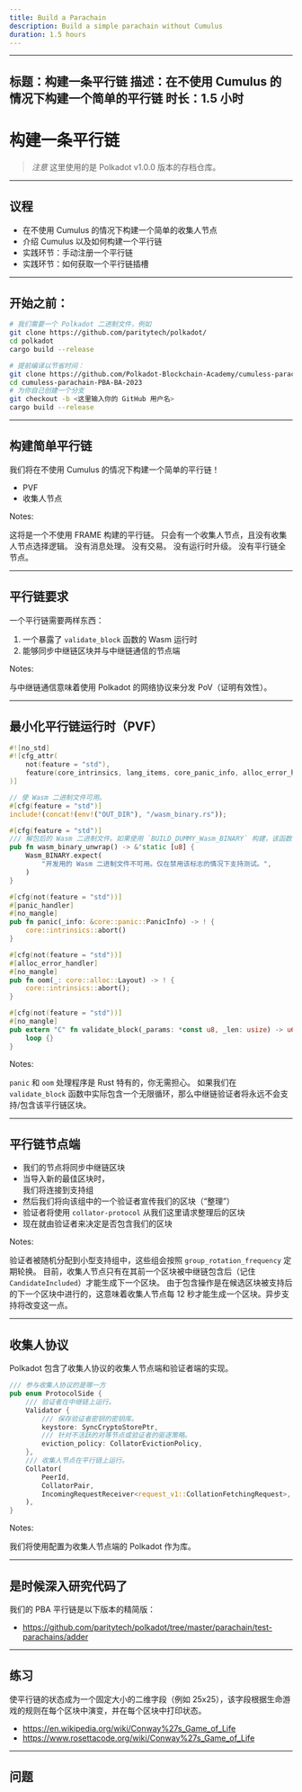 ```yaml
---
title: Build a Parachain
description: Build a simple parachain without Cumulus
duration: 1.5 hours
---
```


---
标题：构建一条平行链
描述：在不使用 Cumulus 的情况下构建一个简单的平行链
时长：1.5 小时
---

# 构建一条平行链

> _注意_ 这里使用的是 Polkadot v1.0.0 版本的存档仓库。

<!-- FIXME 下次更新为 https://github.com/paritytech/polkadot-sdk/ -->

---

## 议程

- 在不使用 Cumulus 的情况下构建一个简单的收集人节点
- 介绍 Cumulus 以及如何构建一个平行链
- 实践环节：手动注册一个平行链
- 实践环节：如何获取一个平行链插槽

---

## 开始之前：

```sh
# 我们需要一个 Polkadot 二进制文件，例如
git clone https://github.com/paritytech/polkadot/
cd polkadot
cargo build --release

# 提前编译以节省时间：
git clone https://github.com/Polkadot-Blockchain-Academy/cumuless-parachain-PBA-BA-2023
cd cumuless-parachain-PBA-BA-2023
# 为你自己创建一个分支
git checkout -b <这里输入你的 GitHub 用户名>
cargo build --release
```

---

## 构建简单平行链

我们将在不使用 Cumulus 的情况下构建一个简单的平行链！

<pba-flex center>

- PVF
- 收集人节点

<pba-flex>

Notes:

这将是一个不使用 FRAME 构建的平行链。
只会有一个收集人节点，且没有收集人节点选择逻辑。
没有消息处理。
没有交易。
没有运行时升级。
没有平行链全节点。

---

## 平行链要求

一个平行链需要两样东西：

<pba-flex center>

1. 一个暴露了 `validate_block` 函数的 Wasm 运行时
1. 能够同步中继链区块并与中继链通信的节点端

<pba-flex>

Notes:

与中继链通信意味着使用 Polkadot 的网络协议来分发 PoV（证明有效性）。

---

## 最小化平行链运行时（PVF）

```rust
#![no_std]
#![cfg_attr(
	not(feature = "std"),
	feature(core_intrinsics, lang_items, core_panic_info, alloc_error_handler)
)]

// 使 Wasm 二进制文件可用。
#[cfg(feature = "std")]
include!(concat!(env!("OUT_DIR"), "/wasm_binary.rs"));

#[cfg(feature = "std")]
/// 解包后的 Wasm 二进制文件。如果使用 `BUILD_DUMMY_Wasm_BINARY` 构建，该函数会引发 panic。
pub fn wasm_binary_unwrap() -> &'static [u8] {
	Wasm_BINARY.expect(
		"开发用的 Wasm 二进制文件不可用。仅在禁用该标志的情况下支持测试。",
	)
}

#[cfg(not(feature = "std"))]
#[panic_handler]
#[no_mangle]
pub fn panic(_info: &core::panic::PanicInfo) -> ! {
	core::intrinsics::abort()
}

#[cfg(not(feature = "std"))]
#[alloc_error_handler]
#[no_mangle]
pub fn oom(_: core::alloc::Layout) -> ! {
	core::intrinsics::abort();
}

#[cfg(not(feature = "std"))]
#[no_mangle]
pub extern "C" fn validate_block(_params: *const u8, _len: usize) -> u64 {
	loop {}
}
```

Notes:

`panic` 和 `oom` 处理程序是 Rust 特有的，你无需担心。
如果我们在 `validate_block` 函数中实际包含一个无限循环，那么中继链验证者将永远不会支持/包含该平行链区块。

---

## 平行链节点端

<pba-flex center>

- 我们的节点将同步中继链区块
- 当导入新的最佳区块时，<br />我们将连接到支持组
- 然后我们将向该组中的一个验证者宣传我们的区块（“整理”）<br />
- 验证者将使用 `collator-protocol` 从我们这里请求整理后的区块
- 现在就由验证者来决定是否包含我们的区块

<pba-flex>

Notes:

验证者被随机分配到小型支持组中，这些组会按照 `group_rotation_frequency` 定期轮换。
目前，收集人节点只有在其前一个区块被中继链包含后（记住 `CandidateIncluded`）才能生成下一个区块。
由于包含操作是在候选区块被支持后的下一个区块中进行的，这意味着收集人节点每 12 秒才能生成一个区块。异步支持将改变这一点。

---

## 收集人协议

Polkadot 包含了收集人协议的收集人节点端和验证者端的实现。

```rust
/// 参与收集人协议的是哪一方
pub enum ProtocolSide {
	/// 验证者在中继链上运行。
	Validator {
		/// 保存验证者密钥的密钥库。
		keystore: SyncCryptoStorePtr,
		/// 针对不活跃的对等节点或验证者的驱逐策略。
		eviction_policy: CollatorEvictionPolicy,
	},
	/// 收集人节点在平行链上运行。
	Collator(
		PeerId,
		CollatorPair,
		IncomingRequestReceiver<request_v1::CollationFetchingRequest>,
	),
}
```

Notes:

我们将使用配置为收集人节点端的 Polkadot 作为库。

---

## 是时候深入研究代码了

我们的 PBA 平行链是以下版本的精简版：

- <https://github.com/paritytech/polkadot/tree/master/parachain/test-parachains/adder>

---

## 练习

使平行链的状态成为一个固定大小的二维字段（例如 25x25），该字段根据生命游戏的规则在每个区块中演变，并在每个区块中打印状态。

- <https://en.wikipedia.org/wiki/Conway%27s_Game_of_Life>
- <https://www.rosettacode.org/wiki/Conway%27s_Game_of_Life>

---

<!-- .slide: data-background-color="#4A2439" -->

## 问题